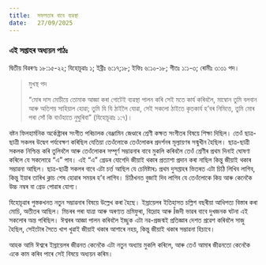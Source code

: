 ```yaml
---
title:  সফলতাৰ বাবে ব্যৱস্থা
date:   27/09/2025
---
```


### এই সপ্তাহৰ অধ্যয়ন পাঠঃ

দ্বিতীয় বিৱৰণঃ ১৮:১৫-২২; যিহোচূৱাঃ ১; ইব্ৰীঃ ৬:১৭;১৮; ইফিঃ ৬:১০-১৮; গীতঃ ১:১-৩; ৰোমীঃ ৩:৩১ পদ।

> <p>মুখস্থ পদ</p>
> “মোৰ দাস মোচীয়ে তোমাক আজ্ঞা কৰা গোটেই ব্যৱস্থা পালন কৰি সেই মতে কাৰ্য কৰিবলৈ, মাম্বোন তুমি বলবান আৰু অতিশয় সাহিয়াল হোৱা; তুমি যি যি ঠাইলৈ যোৱা, সেই সকলো ঠাইতে কৃতকাৰ্য হ’বৰ নিমিত্তে, তুমি মোৰ পৰা সোঁ কি বাওঁহাতে নুঘুৰিবা” (যিহোচূৱাঃ ১:৭)।

বষ্টন ফিলহাৰ্মনিক অৰ্কেষ্ট্ৰাৰৰ সংগীত পৰিচালক বেঞ্জামিন জেণ্ডাৰে শ্ৰেণী কক্ষত সংগীতৰ বিষয়ে শিক্ষা দিছিল। তেওঁ ছাত্ৰ-ছাত্ৰী সকলৰ উদ্বেগ পৰ্যবেক্ষণ কৰিছিল যেতিয়া তেওঁলোকে তেওঁলোকৰ প্ৰদৰ্শনৰ মূল্যায়ণৰ সন্মুখীন হৈছিল। ছাত্ৰ-ছাত্ৰী সকলক নিশ্চিন্ত কৰি তুলিবলৈ আৰু তেওঁলোকৰ সম্পূৰ্ণ সম্ভাৱনাৰ বাবে মুকলি কৰিবলৈ তেওঁ শ্ৰেণীৰ প্ৰথম দিনাই ঘোষণা কৰিলে যে সকলোৱে “এ” পাব। এই “এ” গ্ৰেডৰ যোগেদি জীয়াই থকাৰ প্ৰত্যাশা প্ৰদান কৰা নাছিল কিন্তু জীয়াই থকাৰ সম্ভাৱনা আছিল। ছাত্ৰ-ছাত্ৰী সকলৰ বাবে এটা চৰ্ত্ত আছিল যে চেমিষ্টাৰ১ প্ৰথম দুসপ্তাহৰ ভিতৰত এটা চিঠি লিখিব লাগিব, কিন্তু ইয়াৰ তাৰিখ ক্লাচ শেষ হোৱাৰ সময়ৰ হ’ব লাগিব। চিঠিখনত বুজাই দিব লাগিব যে তেওঁলোকে কিয় আৰু কেনেকৈ উচ্চ নম্বৰ বা গ্ৰেড পোৱাৰ যোগ্য।

যিহোচূৱাৰ পুস্তকখনত নতুন সম্ভাৱনাৰ বিষয়ে উল্লেখ কৰা হৈছে। ইস্ৰায়েলৰ ইতিহাসত চল্লিশ বছৰীয়া আধিপত্য বিস্তাৰ কৰা মোচি, অতীতৰ আছিল। মিচৰৰ পৰা যাত্ৰা আৰু অৰণ্যত ভ্ৰমিফুৰা, বিদ্ৰোহ আৰু Îজদী ভাৱৰ বাবে দুখজনক ঘটনা এই সকলোৰ অন্ত পৰিছিল। ঈশ্বৰৰ আজ্ঞা পালন কৰিবলৈ ইচ্ছুক এটা নৱ-প্ৰজন্মই প্ৰতিজ্ঞাৰ দেশত প্ৰৱেশ কৰিবলৈ সাজু হৈছিল, সেইটোৰ সৈতে খাপ খুৱাই জীয়াই থকাৰ আশাৰে নহয়, কিন্তু জীয়াই থকাৰ সম্ভাৱনা হিচাবে।

আহক আমি ঈশ্বৰে ইস্ৰায়েলৰ জীৱনত কেনেকৈ এটা নতুন অধ্যায় মুকলি কৰিলে, আৰু তেওঁ আমাৰ জীৱনতো কেনেকৈ একে কাম কৰিব পাৰে সেই বিষয়ে অধ্যয়ন কৰিম।